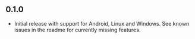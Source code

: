 ## 0.1.0

- Initial release with support for Android, Linux and Windows. See known issues in the readme for currently missing features.
